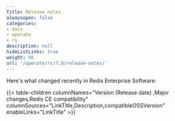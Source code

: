 ```yaml
---
Title: Release notes
alwaysopen: false
categories:
- docs
- operate
- rs
description: null
hideListLinks: true
weight: 90
url: '/operate/rs/7.8/release-notes/'
---
```


Here's what changed recently in Redis Enterprise Software:

{{< table-children columnNames="Version&nbsp;(Release&nbsp;date)&nbsp;,Major changes,Redis CE compatibility" columnSources="LinkTitle,Description,compatibleOSSVersion" enableLinks="LinkTitle" >}}
